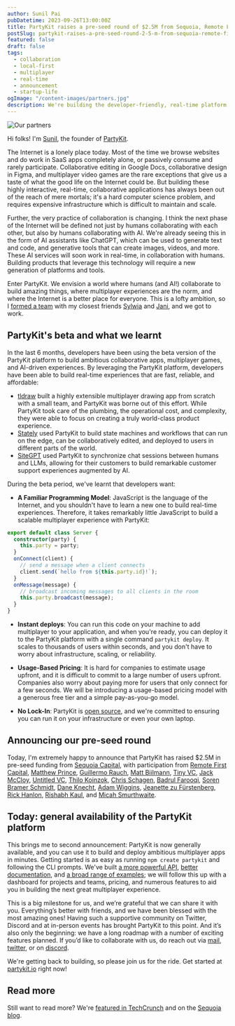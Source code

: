 ```yaml
---
author: Sunil Pai
pubDatetime: 2023-09-26T13:00:00Z
title: PartyKit raises a pre-seed round of $2.5M from Sequoia, Remote First, and more
postSlug: partykit-raises-a-pre-seed-round-2-5-m-from-sequoia-remote-first-and-more
featured: false
draft: false
tags:
  - collaboration
  - local-first
  - multiplayer
  - real-time
  - announcement
  - startup-life
ogImage: "/content-images/partners.jpg"
description: We're building the developer-friendly, real-time platform for human-to-human and human-to-AI collaboration. Today we're announcing our pre-seed round, as well as general availability of our platform!
---
```


![Our partners](/content-images/partners.jpg)

Hi folks! I'm [Sunil](https://twitter.com/threepointone/), the founder of [PartyKit](https://www.partykit.io/).

The Internet is a lonely place today. Most of the time we browse websites and do work in SaaS apps completely alone, or passively consume and rarely participate. Collaborative editing in Google Docs, collaborative design in Figma, and multiplayer video games are the rare exceptions that give us a taste of what the good life on the Internet could be. But building these highly interactive, real-time, collaborative applications has always been out of the reach of mere mortals; it's a hard computer science problem, and requires expensive infrastructure which is difficult to maintain and scale.

Further, the very practice of collaboration is changing. I think the next phase of the Internet will be defined not just by humans collaborating with each other, but also by humans collaborating with AI. We're already seeing this in the form of AI assistants like ChatGPT, which can be used to generate text and code, and generative tools that can create images, videos, and more. These AI services will soon work in real-time, in collaboration with humans. Building products that leverage this technology will require a new generation of platforms and tools.

Enter PartyKit. We envision a world where humans (and AI!) collaborate to build amazing things, where multiplayer experiences are the norm, and where the Internet is a better place for everyone. This is a lofty ambition, so I [formed a team](https://blog.partykit.io/posts/everything-is-better-with-friends) with my closest friends [Sylwia](https://twitter.com/SylwiaVargas) and [Jani](https://twitter.com/jevakallio), and we got to work.

## PartyKit's beta and what we learnt

In the last 6 months, developers have been using the beta version of the PartyKit platform to build ambitious collaborative apps, multiplayer games, and AI-driven experiences. By leveraging the PartyKit platform, developers have been able to build real-time experiences that are fast, reliable, and affordable:

- [tldraw](https://www.tldraw.com/) built a highly extensible multiplayer drawing app from scratch with a small team, and PartyKit was borne out of this effort. While PartyKit took care of the plumbing, the operational cost, and complexity, they were able to focus on creating a truly world-class product experience.
- [Stately](https://stately.ai/) used PartyKit to build state machines and workflows that can run on the edge, can be collaboratively edited, and deployed to users in different parts of the world.
- [SiteGPT](https://sitegpt.ai/) used PartyKit to synchronize chat sessions between humans and LLMs, allowing for their customers to build remarkable customer support experiences augmented by AI.

During the beta period, we've learnt that developers want:

- **A Familiar Programming Model**: JavaScript is the language of the Internet, and you shouldn't have to learn a new one to build real-time experiences. Therefore, it takes remarkably little JavaScript to build a scalable multiplayer experience with PartyKit:

```ts
export default class Server {
  constructor(party) {
    this.party = party;
  }
  onConnect(client) {
    // send a message when a client connects
    client.send(`hello from ${this.party.id}!`);
  }
  onMessage(message) {
    // broadcast incoming messages to all clients in the room
    this.party.broadcast(message);
  }
}
```

- **Instant deploys**: You can run this code on your machine to add multiplayer to your application, and when you're ready, you can deploy it to the PartyKit platform with a single command `partykit deploy`. It scales to thousands of users within seconds, and you don't have to worry about infrastructure, scaling, or reliability.

- **Usage-Based Pricing**: It is hard for companies to estimate usage upfront, and it is difficult to commit to a large number of users upfront. Companies also worry about paying more for users that only connect for a few seconds. We will be introducing a usage-based pricing model with a generous free tier and a simple pay-as-you-go model.

- **No Lock-In**: PartyKit is [open source](https://github.com/partykit/partykit), and we're committed to ensuring you can run it on your infrastructure or even your own laptop.

## Announcing our pre-seed round

Today, I'm extremely happy to announce that PartyKit has raised $2.5M in pre-seed funding from [Sequoia Capital](https://www.sequoiacap.com/), with participation from [Remote First Capital](https://www.remotefirstcapital.com/), [Matthew Prince](https://twitter.com/eastdakota), [Guillermo Rauch](https://twitter.com/rauchg), [Matt Biilmann](https://twitter.com/biilmann), [Tiny VC](https://tiny.vc/), [Jack McCloy](https://twitter.com/JackMcCloy), [Untitled VC](https://www.untitledventures.xyz/), [Thilo Koinzok](https://www.konzok.com/), [Chris Schagen](https://twitter.com/cschagen), [Badrul Farooqi](https://farooqib.com/), [Soren Bramer Schmidt](https://twitter.com/sorenbs), [Dane Knecht](https://twitter.com/dok2001), [Adam Wiggins](https://twitter.com/_adamwiggins_), [Jeanette zu Fürstenberg](https://twitter.com/jcfurstenberg), [Rick Hanlon](https://twitter.com/rickhanlonii), [Rishabh Kaul](https://twitter.com/rishabhkaul), and [Micah Smurthwaite](https://twitter.com/Smurda).

## Today: general availability of the PartyKit platform

This brings me to second announcement: PartyKit is now generally available, and you can use it to build and deploy ambitious multiplayer apps in minutes. Getting started is as easy as running `npm create partykit` and following the CLI prompts. We've built [a more powerful API](https://blog.partykit.io/posts/partyserver-api), [better documentation](https://docs.partykit.io/), and [a broad range of examples](https://docs.partykit.io/examples/); we will follow this up with a dashboard for projects and teams, pricing, and numerous features to aid you in building the next great multiplayer experience.

This is a big milestone for us, and we’re grateful that we can share it with you. Everything’s better with friends, and we have been blessed with the most amazing ones! Having such a supportive community on Twitter, Discord and at in-person events has brought PartyKit to this point. And it’s also only the beginning: we have a long roadmap with a number of exciting features planned. If you’d like to collaborate with us, do reach out via [mail](mailto:contact@partykit.io), [twitter](https://twitter.com/partykit_io), or on [discord](https://discord.gg/g5uqHQJc3z).

We're getting back to building, so please join us for the ride. Get started at [partykit.io](https://www.partykit.io/) right now!

## Read more

Still want to read more? We're [featured in TechCrunch](https://techcrunch.com/2023/09/26/sequoia-backs-partykit-to-power-real-time-multiplayer-collaboration-for-any-app/) and on the [Sequoia blog](https://www.sequoiacap.com/article/partnering-with-partykit-everything-is-better-with-friends/).

